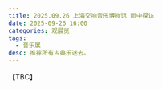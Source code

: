```yaml
---
title: 2025.09.26 上海交响音乐博物馆 雨中探访
date: 2025-09-26 16:00
categories: 观展览
tags: 
  - 音乐展
desc: 推荐所有古典乐迷去。
---
```


【TBC】